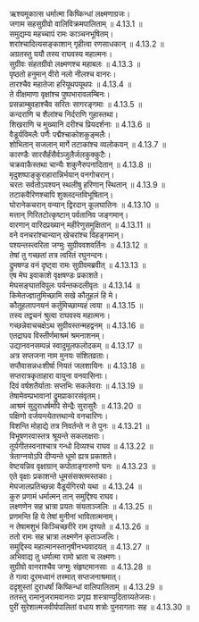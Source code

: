 

  
ऋश्यमूकात्स धर्मात्मा किष्किन्धां लक्ष्मणाग्रजः।  
जगाम सहसुग्रीवो वालिविक्रमपालिताम् ॥ 4.13.1 ॥   
समुद्यम्य महच्चापं रामः काञ्चनभूषितम्।  
शरांश्चादित्यसङ्काशान् गृहीत्वा रणसाधकान् ॥ 4.13.2 ॥   
अग्रतस्तु ययौ तस्य राघवस्य महात्मनः।  
सुग्रीवः संहतग्रीवो लक्ष्मणश्च महाबलः ॥ 4.13.3 ॥   
पृष्ठतो हनुमान् वीरो नलो नीलश्च वानरः।  
तारश्चैव महातेजा हरियूथपयूथपः ॥ 4.13.4 ॥   
ते वीक्षमाणा वृक्षांश्च पुष्पभारावलम्बिनः।  
प्रसन्नाम्बुवहाश्चैव सरितः सागरङ्गमाः ॥ 4.13.5 ॥   
कन्दराणि च शैलांश्च निर्दराणि गुहास्तथा।  
शिखराणि च मुख्यानि दरीश्च प्रियदर्शनाः ॥ 4.13.6 ॥   
वैडूर्यविमलैः पर्णैः पद्मैश्चाकोशकुङ्मलैः।  
शोभितान् सजलान् मार्गे तटाकांश्च व्यलोकयन् ॥ 4.13.7 ॥   
कारण्डैः सारसैर्हंसैर्वञ्जुलैर्जलकुक्कुटैः।  
चक्रवाकैस्तथा चान्यैः शकुनैरुपनादितान् ॥ 4.13.8 ॥   
मृदुशष्पाङ्कुराहारान्निर्भयान् वनगोचरान्।  
चरतः सर्वतोऽपश्यन् स्थलीषु हरिणान् स्थितान् ॥ 4.13.9 ॥   
तटाकवैरिणश्चापि शुक्लदन्तविभूषितान्।  
घोरानेकचरान् वन्यान् द्विरदान् कूलघातिनः ॥ 4.13.10 ॥   
मत्तान् गिरितटोत्कृष्टान् पर्वतानिव जङ्गमान्।  
वारणान् वारिदप्रख्यान् महीरेणुसमुक्षितान् ॥ 4.13.11 ॥   
वने वनचरांश्चान्यान् खेचरांश्च विहङ्गमान्।  
पश्यन्तस्त्वरिता जग्मुः सुग्रीववशवर्तिनः ॥ 4.13.12 ॥   
तेषां तु गच्छतां तत्र त्वरितं रघुनन्दनः।  
द्रुमषण्ड वनं दृष्ट्वा रामः सुग्रीवमब्रवीत् ॥ 4.13.13 ॥   
एष मेघ इवाकाशे वृक्षषण्डः प्रकाशते।  
मेघसङ्घातविपुलः पर्यन्तकदलीवृतः ॥ 4.13.14 ॥   
किमेतज्ज्ञातुमिच्छामि सखे कौतूहलं हि मे।  
कौतूहलापनयनं कर्तुमिच्छाम्यहं त्वया ॥ 4.13.15 ॥   
तस्य तद्वचनं श्रुत्वा राघवस्य महात्मनः।  
गच्छन्नेवाचचक्षेऽथ सुग्रीवस्तन्महद्वनम् ॥ 4.13.16 ॥   
एतद्राघव विस्तीर्णमाश्रमं श्रमनाशनम्।  
उद्यानवनसम्पन्नं स्वादुमूलफलोदकम् ॥ 4.13.17 ॥   
अत्र सप्तजना नाम मुनयः संशितव्रताः।  
सप्तैवासन्नधःशीर्षा नियतं जलशायिनः ॥ 4.13.18 ॥   
सप्तरात्रकृताहारा वायुना वनवासिनाः।  
दिवं वर्षशतैर्याताः सप्तभिः सकलेवराः ॥ 4.13.19 ॥   
तेषामेवम्प्रभावानां द्रुमप्राकारसंवृतम्।  
आश्रमं सुदुराधर्षमपि सेन्द्रैः सुरासुरैः ॥ 4.13.20 ॥   
पक्षिणो वर्जयन्त्येतत्तथान्ये वनचारिणः।  
विशन्ति मोहाद्ये तत्र निवर्तन्ते न ते पुनः ॥ 4.13.21 ॥   
विभूषणरवास्तत्र श्रूयन्ते सकलाक्षराः।  
तूर्यगीतस्वनाश्चात्र गन्धो दिव्यश्च राघव ॥ 4.13.22 ॥   
त्रेताग्नयोऽपि दीप्यन्ते धूमो ह्यत्र प्रकाशते।  
वेष्टयन्निव वृक्षाग्रान् कपोताङ्गारुणो घनः ॥ 4.13.23 ॥   
एते वृक्षाः प्रकाशन्ते धूमसंसक्तमस्तकाः।  
मेघजालप्रतिच्छन्ना वैडूर्यगिरयो यथा ॥ 4.13.24 ॥   
कुरु प्रणामं धर्मात्मन् तान् समुद्दिश्य राघव।  
लक्ष्णणेन सह भ्रात्रा प्रयतः संयताञ्जलिः ॥ 4.13.25 ॥   
प्रणमन्ति हि ये तेषां मुनीनां भावितात्मनाम्।  
न तेषामशुभं किञ्चिच्छरीरे राम दृश्यते ॥ 4.13.26 ॥   
ततो रामः सह भ्रात्रा लक्ष्मणेन कृताञ्जलिः।  
समुद्दिस्य महात्मानस्तानृषीनभ्यवादयत् ॥ 4.13.27 ॥   
अभिवाद्य तु धर्मात्मा रामो भ्राता च लक्ष्मणः।  
सुग्रीवो वानराश्चैव जग्मुः संहृष्टमानसाः ॥ 4.13.28 ॥   
ते गत्वा दूरमध्वानं तस्मात् सप्तजनाश्रमात्।  
ददृशुस्तां दुराधर्षां किष्किन्धां वालिपालिताम् ॥ 4.13.29 ॥   
ततस्तु रामानुजरामवानराः प्रगृह्य शस्त्राण्युदिताग्र्यतेजसः।  
पुरीं सुरेशात्मजवीर्यपालितां वधाय शत्रोः पुनरागताः सह ॥ 4.13.30 ॥   
